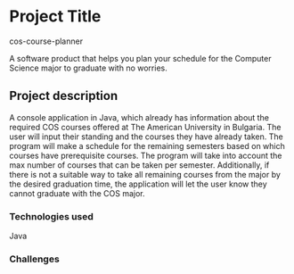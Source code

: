 # Project Title
 cos-course-planner
 
A software product that helps you plan your schedule for the Computer Science major to graduate with no worries.

## Project description

A console application in Java, which already has information about the required COS courses offered at The American University in Bulgaria. The user will input their standing and the courses they have already taken. The program will make a schedule for the remaining semesters based on which courses have prerequisite courses. The program will take into account the max number of courses that can be taken per semester. Additionally, if there is not a suitable way to take all remaining courses from the major by the desired graduation time, the application will let the user know they cannot graduate with the COS major.
### Technologies used
Java
### Challenges





